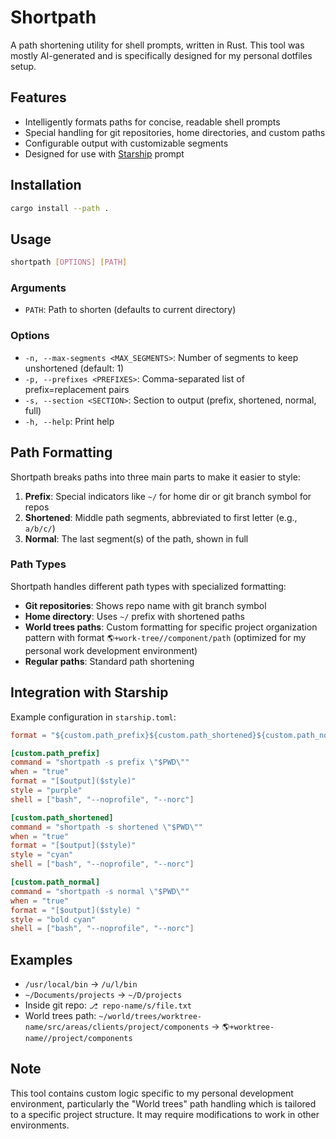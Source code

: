 # Shortpath

A path shortening utility for shell prompts, written in Rust. This tool was mostly AI-generated and is specifically designed for my personal dotfiles setup.

## Features

- Intelligently formats paths for concise, readable shell prompts
- Special handling for git repositories, home directories, and custom paths
- Configurable output with customizable segments
- Designed for use with [Starship](https://starship.rs/) prompt

## Installation

```bash
cargo install --path .
```

## Usage

```bash
shortpath [OPTIONS] [PATH]
```

### Arguments

- `PATH`: Path to shorten (defaults to current directory)

### Options

- `-n, --max-segments <MAX_SEGMENTS>`: Number of segments to keep unshortened (default: 1)
- `-p, --prefixes <PREFIXES>`: Comma-separated list of prefix=replacement pairs
- `-s, --section <SECTION>`: Section to output (prefix, shortened, normal, full)
- `-h, --help`: Print help

## Path Formatting

Shortpath breaks paths into three main parts to make it easier to style:

1. **Prefix**: Special indicators like `~/` for home dir or git branch symbol for repos
2. **Shortened**: Middle path segments, abbreviated to first letter (e.g., `a/b/c/`)
3. **Normal**: The last segment(s) of the path, shown in full

### Path Types

Shortpath handles different path types with specialized formatting:

- **Git repositories**: Shows repo name with git branch symbol
- **Home directory**: Uses `~/` prefix with shortened paths
- **World trees paths**: Custom formatting for specific project organization pattern with format `🌎+work-tree//component/path` (optimized for my personal work development environment)
- **Regular paths**: Standard path shortening

## Integration with Starship

Example configuration in `starship.toml`:

```toml
format = "${custom.path_prefix}${custom.path_shortened}${custom.path_normal}$character"

[custom.path_prefix]
command = "shortpath -s prefix \"$PWD\""
when = "true"
format = "[$output]($style)"
style = "purple"
shell = ["bash", "--noprofile", "--norc"]

[custom.path_shortened]
command = "shortpath -s shortened \"$PWD\""
when = "true"
format = "[$output]($style)"
style = "cyan"
shell = ["bash", "--noprofile", "--norc"]

[custom.path_normal]
command = "shortpath -s normal \"$PWD\""
when = "true"
format = "[$output]($style) "
style = "bold cyan"
shell = ["bash", "--noprofile", "--norc"]
```

## Examples

- `/usr/local/bin` → `/u/l/bin`
- `~/Documents/projects` → `~/D/projects`
- Inside git repo: `⎇ repo-name/s/file.txt`
- World trees path: `~/world/trees/worktree-name/src/areas/clients/project/components` → `🌎+worktree-name//project/components`

## Note

This tool contains custom logic specific to my personal development environment, particularly the "World trees" path handling which is tailored to a specific project structure. It may require modifications to work in other environments.
